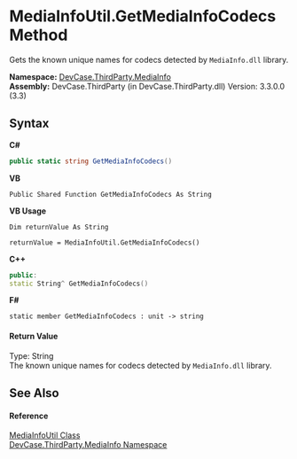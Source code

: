 # MediaInfoUtil.GetMediaInfoCodecs Method 
 

Gets the known unique names for codecs detected by `MediaInfo.dll` library.

**Namespace:**&nbsp;<a href="N_DevCase_ThirdParty_MediaInfo">DevCase.ThirdParty.MediaInfo</a><br />**Assembly:**&nbsp;DevCase.ThirdParty (in DevCase.ThirdParty.dll) Version: 3.3.0.0 (3.3)

## Syntax

**C#**<br />
``` C#
public static string GetMediaInfoCodecs()
```

**VB**<br />
``` VB
Public Shared Function GetMediaInfoCodecs As String
```

**VB Usage**<br />
``` VB Usage
Dim returnValue As String

returnValue = MediaInfoUtil.GetMediaInfoCodecs()
```

**C++**<br />
``` C++
public:
static String^ GetMediaInfoCodecs()
```

**F#**<br />
``` F#
static member GetMediaInfoCodecs : unit -> string 

```


#### Return Value
Type: String<br />The known unique names for codecs detected by `MediaInfo.dll` library.

## See Also


#### Reference
<a href="T_DevCase_ThirdParty_MediaInfo_MediaInfoUtil">MediaInfoUtil Class</a><br /><a href="N_DevCase_ThirdParty_MediaInfo">DevCase.ThirdParty.MediaInfo Namespace</a><br />